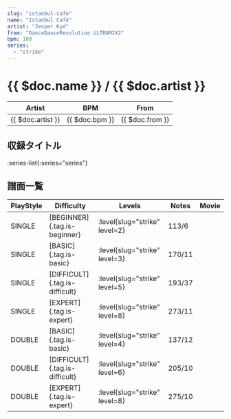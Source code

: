 ```yaml
---
slug: "istanbul-cafe"
name: "Istanbul Café"
artist: "Jesper Kyd"
from: "DanceDanceRevolution ULTRAMIX2"
bpm: 180
series:
  - "strike"
---
```


# {{ $doc.name }} / {{ $doc.artist }}

|Artist|BPM|From|
|------|---|----|
|{{ $doc.artist }}|{{ $doc.bpm }}|{{ $doc.from }}|

## 収録タイトル

:series-list{:series="series"}

## 譜面一覧

|PlayStyle|Difficulty|Levels|Notes|Movie|
|---------|----------|------|-----|-----|
|SINGLE|[BEGINNER]{.tag.is-beginner}|<div class="field is-grouped is-grouped-multiline"> :level{slug="strike" level=2}</div>|113/6||
|SINGLE|[BASIC]{.tag.is-basic}|<div class="field is-grouped is-grouped-multiline"> :level{slug="strike" level=3}</div>|170/11||
|SINGLE|[DIFFICULT]{.tag.is-difficult}|<div class="field is-grouped is-grouped-multiline"> :level{slug="strike" level=5}</div>|193/37||
|SINGLE|[EXPERT]{.tag.is-expert}|<div class="field is-grouped is-grouped-multiline"> :level{slug="strike" level=8}</div>|273/11||
|DOUBLE|[BASIC]{.tag.is-basic}|<div class="field is-grouped is-grouped-multiline"> :level{slug="strike" level=4}</div>|137/12||
|DOUBLE|[DIFFICULT]{.tag.is-difficult}|<div class="field is-grouped is-grouped-multiline"> :level{slug="strike" level=6}</div>|205/10||
|DOUBLE|[EXPERT]{.tag.is-expert}|<div class="field is-grouped is-grouped-multiline"> :level{slug="strike" level=8}</div>|275/10||

